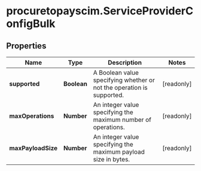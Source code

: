 # procuretopayscim.ServiceProviderConfigBulk

## Properties

Name | Type | Description | Notes
------------ | ------------- | ------------- | -------------
**supported** | **Boolean** | A Boolean value specifying whether or not the operation is supported. | [readonly] 
**maxOperations** | **Number** | An integer value specifying the maximum number of operations. | [readonly] 
**maxPayloadSize** | **Number** | An integer value specifying the maximum payload size in bytes. | [readonly] 


